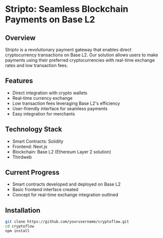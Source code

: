 # Stripto: Seamless Blockchain Payments on Base L2

## Overview

Stripto is a revolutionary payment gateway that enables direct cryptocurrency transactions on Base L2. Our solution allows users to make payments using their preferred cryptocurrencies with real-time exchange rates and low transaction fees.

## Features

- Direct integration with crypto wallets
- Real-time currency exchange
- Low transaction fees leveraging Base L2's efficiency
- User-friendly interface for seamless payments
- Easy integration for merchants

## Technology Stack

- Smart Contracts: Solidity
- Frontend: Next.js
- Blockchain: Base L2 (Ethereum Layer 2 solution)
- Thirdweb

## Current Progress

- Smart contracts developed and deployed on Base L2
- Basic frontend interface created
- Concept for real-time exchange integration outlined

## Installation

```bash
git clone https://github.com/yourusername/cryptoflow.git
cd cryptoflow
npm install
